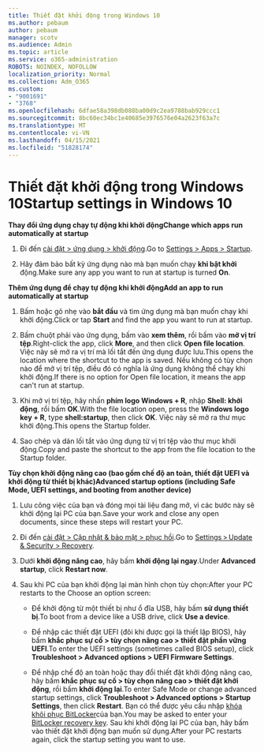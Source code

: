 ```yaml
---
title: Thiết đặt khởi động trong Windows 10
ms.author: pebaum
author: pebaum
manager: scotv
ms.audience: Admin
ms.topic: article
ms.service: o365-administration
ROBOTS: NOINDEX, NOFOLLOW
localization_priority: Normal
ms.collection: Adm_O365
ms.custom:
- "9001691"
- "3768"
ms.openlocfilehash: 6dfae58a398db088ba00d9c2ea9788bab929ccc1
ms.sourcegitcommit: 8bc60ec34bc1e40685e3976576e04a2623f63a7c
ms.translationtype: MT
ms.contentlocale: vi-VN
ms.lasthandoff: 04/15/2021
ms.locfileid: "51828174"
---
```

# <a name="startup-settings-in-windows-10"></a><span data-ttu-id="82eb8-102">Thiết đặt khởi động trong Windows 10</span><span class="sxs-lookup"><span data-stu-id="82eb8-102">Startup settings in Windows 10</span></span>

<span data-ttu-id="82eb8-103">**Thay đổi ứng dụng chạy tự động khi khởi động**</span><span class="sxs-lookup"><span data-stu-id="82eb8-103">**Change which apps run automatically at startup**</span></span>

1. <span data-ttu-id="82eb8-104">Đi đến [cài đặt > ứng dụng > khởi động](ms-settings:startupapps?activationSource=GetHelp).</span><span class="sxs-lookup"><span data-stu-id="82eb8-104">Go to [Settings > Apps > Startup](ms-settings:startupapps?activationSource=GetHelp).</span></span>

2. <span data-ttu-id="82eb8-105">Hãy đảm bảo bất kỳ ứng dụng nào mà bạn muốn chạy **khi bật khởi** động.</span><span class="sxs-lookup"><span data-stu-id="82eb8-105">Make sure any app you want to run at startup is turned **On**.</span></span>

<span data-ttu-id="82eb8-106">**Thêm ứng dụng để chạy tự động khi khởi động**</span><span class="sxs-lookup"><span data-stu-id="82eb8-106">**Add an app to run automatically at startup**</span></span>

1. <span data-ttu-id="82eb8-107">Bấm hoặc gõ nhẹ vào **bắt đầu** và tìm ứng dụng mà bạn muốn chạy khi khởi động.</span><span class="sxs-lookup"><span data-stu-id="82eb8-107">Click or tap **Start** and find the app you want to run at startup.</span></span>

2. <span data-ttu-id="82eb8-108">Bấm chuột phải vào ứng dụng, bấm vào **xem thêm**, rồi bấm vào **mở vị trí tệp**.</span><span class="sxs-lookup"><span data-stu-id="82eb8-108">Right-click the app, click **More**, and then click **Open file location**.</span></span> <span data-ttu-id="82eb8-109">Việc này sẽ mở ra vị trí mà lối tắt đến ứng dụng được lưu.</span><span class="sxs-lookup"><span data-stu-id="82eb8-109">This opens the location where the shortcut to the app is saved.</span></span> <span data-ttu-id="82eb8-110">Nếu không có tùy chọn nào để mở vị trí tệp, điều đó có nghĩa là ứng dụng không thể chạy khi khởi động.</span><span class="sxs-lookup"><span data-stu-id="82eb8-110">If there is no option for Open file location, it means the app can't run at startup.</span></span>

3. <span data-ttu-id="82eb8-111">Khi mở vị trí tệp, hãy nhấn **phím logo Windows + R**, nhập **Shell: khởi động**, rồi bấm **OK**.</span><span class="sxs-lookup"><span data-stu-id="82eb8-111">With the file location open, press the **Windows logo key  + R**, type **shell:startup**, then click **OK**.</span></span> <span data-ttu-id="82eb8-112">Việc này sẽ mở ra thư mục khởi động.</span><span class="sxs-lookup"><span data-stu-id="82eb8-112">This opens the Startup folder.</span></span>

4. <span data-ttu-id="82eb8-113">Sao chép và dán lối tắt vào ứng dụng từ vị trí tệp vào thư mục khởi động.</span><span class="sxs-lookup"><span data-stu-id="82eb8-113">Copy and paste the shortcut to the app from the file location to the Startup folder.</span></span>

<span data-ttu-id="82eb8-114">**Tùy chọn khởi động nâng cao (bao gồm chế độ an toàn, thiết đặt UEFI và khởi động từ thiết bị khác)**</span><span class="sxs-lookup"><span data-stu-id="82eb8-114">**Advanced startup options (including Safe Mode, UEFI settings, and booting from another device)**</span></span>

1. <span data-ttu-id="82eb8-115">Lưu công việc của bạn và đóng mọi tài liệu đang mở, vì các bước này sẽ khởi động lại PC của bạn.</span><span class="sxs-lookup"><span data-stu-id="82eb8-115">Save your work and close any open documents, since these steps will restart your PC.</span></span>

2. <span data-ttu-id="82eb8-116">Đi đến [cài đặt > Cập nhật & bảo mật > phục hồi](ms-settings:recovery?activationSource=GetHelp).</span><span class="sxs-lookup"><span data-stu-id="82eb8-116">Go to [Settings > Update & Security > Recovery](ms-settings:recovery?activationSource=GetHelp).</span></span>

3. <span data-ttu-id="82eb8-117">Dưới **khởi động nâng cao**, hãy bấm **khởi động lại ngay**.</span><span class="sxs-lookup"><span data-stu-id="82eb8-117">Under **Advanced startup**, click **Restart now**.</span></span> 

4. <span data-ttu-id="82eb8-118">Sau khi PC của bạn khởi động lại màn hình chọn tùy chọn:</span><span class="sxs-lookup"><span data-stu-id="82eb8-118">After your PC restarts to the Choose an option screen:</span></span>

    - <span data-ttu-id="82eb8-119">Để khởi động từ một thiết bị như ổ đĩa USB, hãy bấm **sử dụng thiết bị**.</span><span class="sxs-lookup"><span data-stu-id="82eb8-119">To boot from a device like a USB drive, click **Use a device**.</span></span>

    - <span data-ttu-id="82eb8-120">Để nhập các thiết đặt UEFI (đôi khi được gọi là thiết lập BIOS), hãy bấm **khắc phục sự cố > tùy chọn nâng cao > thiết đặt phần vững UEFI**.</span><span class="sxs-lookup"><span data-stu-id="82eb8-120">To enter the UEFI settings (sometimes called BIOS setup), click **Troubleshoot > Advanced options > UEFI Firmware Settings**.</span></span> 

    - <span data-ttu-id="82eb8-121">Để nhập chế độ an toàn hoặc thay đổi thiết đặt khởi động nâng cao, hãy bấm **khắc phục sự cố > tùy chọn nâng cao > thiết đặt khởi động**, rồi bấm **khởi động lại**.</span><span class="sxs-lookup"><span data-stu-id="82eb8-121">To enter Safe Mode or change advanced startup settings, click **Troubleshoot > Advanced options > Startup Settings**, then click **Restart**.</span></span> <span data-ttu-id="82eb8-122">Bạn có thể được yêu cầu nhập [khóa khôi phục BitLocker](https://support.microsoft.com/help/4026181/windows-10-find-my-bitlocker-recovery-key)của bạn.</span><span class="sxs-lookup"><span data-stu-id="82eb8-122">You may be asked to enter your [BitLocker recovery key](https://support.microsoft.com/help/4026181/windows-10-find-my-bitlocker-recovery-key).</span></span> <span data-ttu-id="82eb8-123">Sau khi khởi động lại PC của bạn, hãy bấm vào thiết đặt khởi động bạn muốn sử dụng.</span><span class="sxs-lookup"><span data-stu-id="82eb8-123">After your PC restarts again, click the startup setting you want to use.</span></span>